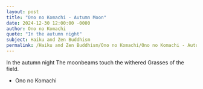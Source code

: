 ```yaml
---
layout: post
title: "Ono no Komachi - Autumn Moon"
date: 2024-12-30 12:00:00 -0000
author: Ono no Komachi
quote: "In the autumn night"
subject: Haiku and Zen Buddhism
permalink: /Haiku and Zen Buddhism/Ono no Komachi/Ono no Komachi - Autumn Moon
---
```


In the autumn night
The moonbeams touch the withered
Grasses of the field.

- Ono no Komachi
